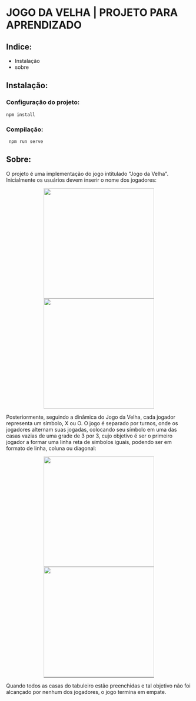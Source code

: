 # JOGO DA VELHA | PROJETO PARA APRENDIZADO



## Indice:

- Instalação
- sobre



## Instalação:

### Configuração do projeto:

``` npm install ```

### Compilação:

``` npm run serve```



## Sobre:

O projeto é uma implementação do jogo intitulado "Jogo da Velha". Inicialmente os usuários devem inserir o nome dos jogadores:



<p align='center'>
	<img src='./src/assets/WellcomeComponent.png' width='300'/>
    <img src='./src/assets/WellcomeComponentII.png' width='300'/>
</p>



Posteriormente, seguindo a dinâmica do Jogo da Velha, cada jogador representa um símbolo, X ou O. O jogo é separado por turnos, onde os jogadores alternam suas jogadas, colocando seu símbolo em uma das casas vazias de uma grade de 3 por 3, cujo objetivo é ser o primeiro jogador a formar uma linha reta de símbolos iguais, podendo ser em formato de linha, coluna ou diagonal:



<p align='center'>
	<img src='./src/assets/TabuleiroComponent.png' width='300'/>
    <img src='./src/assets/TabuleiroComponentII.png' width='300' style="border-bottom:1px solid #000"/>
</p>



Quando todos as casas do tabuleiro estão preenchidas e tal objetivo não foi alcançado por nenhum dos jogadores, o jogo termina em empate.
